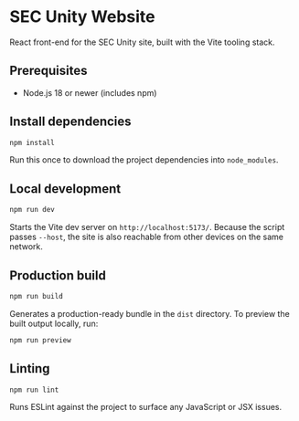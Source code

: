 # SEC Unity Website

React front-end for the SEC Unity site, built with the Vite tooling stack.

## Prerequisites

- Node.js 18 or newer (includes npm)

## Install dependencies

```bash
npm install
```

Run this once to download the project dependencies into `node_modules`.

## Local development

```bash
npm run dev
```

Starts the Vite dev server on `http://localhost:5173/`. Because the script passes `--host`, the site is also reachable from other devices on the same network.

## Production build

```bash
npm run build
```

Generates a production-ready bundle in the `dist` directory. To preview the built output locally, run:

```bash
npm run preview
```

## Linting

```bash
npm run lint
```

Runs ESLint against the project to surface any JavaScript or JSX issues.
